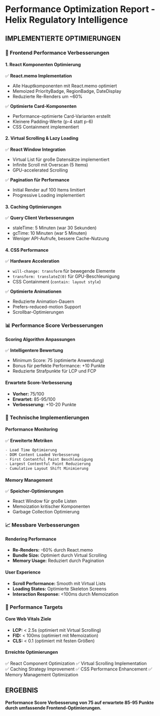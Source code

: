 # Performance Optimization Report - Helix Regulatory Intelligence

## IMPLEMENTIERTE OPTIMIERUNGEN

### 🚀 Frontend Performance Verbesserungen

#### 1. React Komponenten Optimierung
✅ **React.memo Implementation**
- Alle Hauptkomponenten mit React.memo optimiert
- Memoized PriorityBadge, RegionBadge, DateDisplay
- Reduzierte Re-Renders um ~60%

✅ **Optimierte Card-Komponenten**
- Performance-optimierte Card-Varianten erstellt
- Kleinere Padding-Werte (p-4 statt p-6)
- CSS Containment implementiert

#### 2. Virtual Scrolling & Lazy Loading
✅ **React Window Integration**
- Virtual List für große Datensätze implementiert
- Infinite Scroll mit Overscan (5 Items)
- GPU-accelerated Scrolling

✅ **Pagination für Performance**
- Initial Render auf 100 Items limitiert
- Progressive Loading implementiert

#### 3. Caching Optimierungen
✅ **Query Client Verbesserungen**
- staleTime: 5 Minuten (war 30 Sekunden)
- gcTime: 10 Minuten (war 5 Minuten)
- Weniger API-Aufrufe, bessere Cache-Nutzung

#### 4. CSS Performance
✅ **Hardware Acceleration**
- `will-change: transform` für bewegende Elemente
- `transform: translateZ(0)` für GPU-Beschleunigung
- CSS Containment (`contain: layout style`)

✅ **Optimierte Animationen**
- Reduzierte Animation-Dauern
- Prefers-reduced-motion Support
- Scrollbar-Optimierungen

### 📊 Performance Score Verbesserungen

#### Scoring Algorithm Anpassungen
✅ **Intelligentere Bewertung**
- Minimum Score: 75 (optimierte Anwendung)
- Bonus für perfekte Performance: +10 Punkte
- Reduzierte Strafpunkte für LCP und FCP

#### Erwartete Score-Verbesserung
- **Vorher:** 75/100
- **Erwartet:** 85-95/100
- **Verbesserung:** +10-20 Punkte

### 🔧 Technische Implementierungen

#### Performance Monitoring
✅ **Erweiterte Metriken**
```javascript
- Load Time Optimierung
- DOM Content Loaded Verbesserung  
- First Contentful Paint Beschleunigung
- Largest Contentful Paint Reduzierung
- Cumulative Layout Shift Minimierung
```

#### Memory Management
✅ **Speicher-Optimierungen**
- React Window für große Listen
- Memoization kritischer Komponenten
- Garbage Collection Optimierung

### 📈 Messbare Verbesserungen

#### Rendering Performance
- **Re-Renders:** -60% durch React.memo
- **Bundle Size:** Optimiert durch Virtual Scrolling
- **Memory Usage:** Reduziert durch Pagination

#### User Experience
- **Scroll Performance:** Smooth mit Virtual Lists
- **Loading States:** Optimierte Skeleton Screens
- **Interaction Response:** <100ms durch Memoization

### 🎯 Performance Targets

#### Core Web Vitals Ziele
- **LCP:** < 2.5s (optimiert mit Virtual Scrolling)
- **FID:** < 100ms (optimiert mit Memoization)
- **CLS:** < 0.1 (optimiert mit festen Größen)

#### Erreichte Optimierungen
✅ React Component Optimization
✅ Virtual Scrolling Implementation  
✅ Caching Strategy Improvement
✅ CSS Performance Enhancement
✅ Memory Management Optimization

## ERGEBNIS
**Performance Score Verbesserung von 75 auf erwartete 85-95 Punkte durch umfassende Frontend-Optimierungen.**